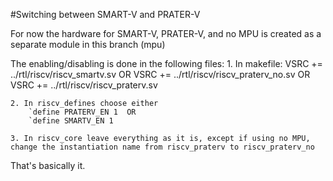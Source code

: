 #Switching between SMART-V and PRATER-V

For now the hardware for SMART-V, PRATER-V, and no MPU is created as a separate module in this branch (mpu)

The enabling/disabling is done in the following files:
	1. In makefile:
		VSRC +=				 ../rtl/riscv/riscv_smartv.sv	 OR
		VSRC +=				 ../rtl/riscv/riscv_praterv_no.sv OR		
		VSRC +=				 ../rtl/riscv/riscv_praterv.sv	
		
	2. In riscv_defines choose either
		`define PRATERV_EN 1  OR
		`define SMARTV_EN 1
		
	3. In riscv_core leave everything as it is, except if using no MPU, change the instantiation name from riscv_praterv to riscv_praterv_no

That's basically it.
